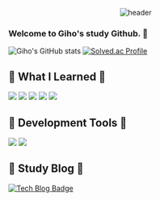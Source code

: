 <div align="center">
  
![header](https://capsule-render.vercel.app/api?type=venom&text=Giho%Kim)
</div>

### Welcome to Giho's study Github. 👋
![Giho's GitHub stats](https://github-readme-stats.vercel.app/api?username=GihoKim1010&show_icons=true&theme=cobalt)
[![Solved.ac Profile](http://mazassumnida.wtf/api/v2/generate_badge?boj=kouyouhana)](https://solved.ac/kouyouhana/)

## 🔨 What I Learned 🔨
<div>
  <img src="https://img.shields.io/badge/JAVA-007396?style=flat-square&logo=Java&logoColor=white">
  <img src="https://img.shields.io/badge/HTML5-E34F26?style=flat-square&logo=html5&logoColor=white"> 
  <img src="https://img.shields.io/badge/CSS3-1572B6?style=flat-square&logo=css3&logoColor=white"> 
  <img src="https://img.shields.io/badge/JAVASCRIPT-F7DF1E?style=flat-square&logo=javascript&logoColor=white">
  <img src="https://img.shields.io/badge/MySQL-4479A1.svg?&style=flat-square&logo=MySQL&logoColor=white">
</div>


## 🔨 Development Tools 🔨
<div>
  <img src="https://img.shields.io/badge/Eclipse IDE-2C2255?style=flat-square&logo=eclipseide&logoColor=white">
  <img src="https://img.shields.io/badge/Visual Studio Code-007ACC?style=flat-square&logo=visualstudiocode&logoColor=white">
</div>

## 🍎 Study Blog 🍎
[![Tech Blog Badge](http://img.shields.io/badge/-Tech%20blog-eb531f?style=flat-square&logo=Tistory&link=https://soo-vely-dev.tistory.com/)](https://envergure707.tistory.com/)

